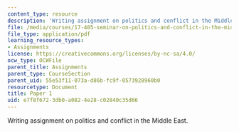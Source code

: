 ```yaml
---
content_type: resource
description: 'Writing assignment on politics and conflict in the Middle East. '
file: /media/courses/17-405-seminar-on-politics-and-conflict-in-the-middle-east-fall-2003/e7f8f6723db0a0824e28c02840c35d66_paper1topics03.pdf
file_type: application/pdf
learning_resource_types:
- Assignments
license: https://creativecommons.org/licenses/by-nc-sa/4.0/
ocw_type: OCWFile
parent_title: Assignments
parent_type: CourseSection
parent_uid: 55e53f11-073a-d86b-fc9f-0573928960b0
resourcetype: Document
title: Paper 1
uid: e7f8f672-3db0-a082-4e28-c02840c35d66
---
```

Writing assignment on politics and conflict in the Middle East. 